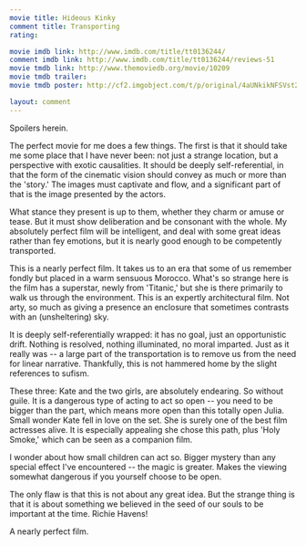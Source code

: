 ```yaml
---
movie title: Hideous Kinky
comment title: Transporting
rating: 

movie imdb link: http://www.imdb.com/title/tt0136244/
comment imdb link: http://www.imdb.com/title/tt0136244/reviews-51
movie tmdb link: http://www.themoviedb.org/movie/10209
movie tmdb trailer: 
movie tmdb poster: http://cf2.imgobject.com/t/p/original/4aUNkikNFSVst2WIBh7oupNLGiG.jpg

layout: comment
---
```


Spoilers herein.

The perfect movie for me does a few things. The first is that it should take me some place that I have never been: not just a strange location, but a perspective with exotic causalities. It should be deeply self-referential, in that the form of the cinematic vision should convey as much or more than the 'story.' The images must captivate and flow, and a significant part of that is the image presented by the actors.

What stance they present is up to them, whether they charm or amuse or tease. But it must show deliberation and be consonant with the whole. My absolutely perfect film will be intelligent, and deal with some great ideas rather than fey emotions, but it is nearly good enough to be competently transported.

This is a nearly perfect film. It takes us to an era that some of us remember fondly but placed in a warm sensuous Morocco. What's so strange here is the film has a superstar, newly from 'Titanic,' but she is there primarily to walk us through the environment. This is an expertly architectural film. Not arty, so much as giving a presence an enclosure that sometimes contrasts with an (unsheltering) sky.

It is deeply self-referentially wrapped: it has no goal, just an opportunistic drift. Nothing is resolved, nothing illuminated, no moral imparted. Just as it really was -- a large part of the transportation is to remove us from the need for linear narrative. Thankfully, this is not hammered home by the slight references to sufism.

These three: Kate and the two girls, are absolutely endearing. So without guile. It is a dangerous type of acting to act so open -- you need to be bigger than the part, which means more open than this totally open Julia. Small wonder Kate fell in love on the set. She is surely one of the best film actresses alive. It is especially appealing she chose this path, plus 'Holy Smoke,' which can be seen as a companion film.

I wonder about how small children can act so. Bigger mystery than any special effect I've encountered -- the magic is greater. Makes the viewing somewhat dangerous if you yourself choose to be open.

The only flaw is that this is not about any great idea. But the strange thing is that it is about something we believed in the seed of our souls to be important at the time. Richie Havens!

A nearly perfect film.